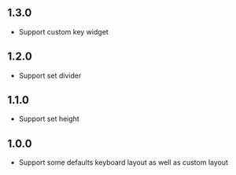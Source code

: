 ## 1.3.0

* Support custom key widget

## 1.2.0

* Support set divider

## 1.1.0

* Support set height

## 1.0.0

* Support some defaults keyboard layout as well as custom layout
